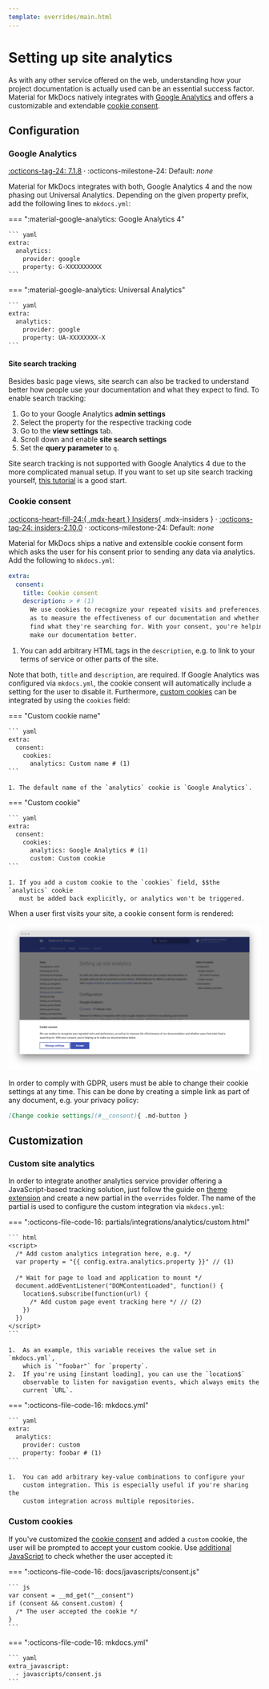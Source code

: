 ```yaml
---
template: overrides/main.html
---
```


# Setting up site analytics

As with any other service offered on the web, understanding how your project
documentation is actually used can be an essential success factor. Material for
MkDocs natively integrates with [Google Analytics] and offers a customizable
and extendable [cookie consent][extra.consent].

  [Google Analytics]: https://developers.google.com/analytics
  [extra.consent]: #cookie-consent

## Configuration

### Google Analytics

[:octicons-tag-24: 7.1.8][Google Analytics support] ·
:octicons-milestone-24: Default: _none_

Material for MkDocs integrates with both, Google Analytics 4 and the now phasing
out Universal Analytics. Depending on the given property prefix, add the
following lines to `mkdocs.yml`:

=== ":material-google-analytics: Google Analytics 4"

    ``` yaml
    extra:
      analytics:
        provider: google
        property: G-XXXXXXXXXX
    ```

=== ":material-google-analytics: Universal Analytics"

    ``` yaml
    extra:
      analytics:
        provider: google
        property: UA-XXXXXXXX-X
    ```

  [Google Analytics support]: https://github.com/squidfunk/mkdocs-material/releases/tag/7.1.8

#### Site search tracking

Besides basic page views, site search can also be tracked to understand better
how people use your documentation and what they expect to find. To enable
search tracking:

1.  Go to your Google Analytics __admin settings__
2.  Select the property for the respective tracking code
3.  Go to the __view settings__ tab.
4.  Scroll down and enable __site search settings__
5.  Set the __query parameter__ to `q`.

Site search tracking is not supported with Google Analytics 4 due to the more
complicated manual setup. If you want to set up site search tracking yourself,
[this tutorial][tutorial] is a good start.

  [tutorial]: https://www.analyticsmania.com/post/track-site-search-with-google-tag-manager-and-google-analytics/

### Cookie consent

[:octicons-heart-fill-24:{ .mdx-heart } Insiders][Insiders]{ .mdx-insiders } ·
[:octicons-tag-24: insiders-2.10.0][Insiders] ·
:octicons-milestone-24: Default: _none_

Material for MkDocs ships a native and extensible cookie consent form which
asks the user for his consent prior to sending any data via analytics. Add the
following to `mkdocs.yml`:

``` yaml
extra:
  consent:
    title: Cookie consent
    description: > # (1)
      We use cookies to recognize your repeated visits and preferences, as well
      as to measure the effectiveness of our documentation and whether users
      find what they're searching for. With your consent, you're helping us to
      make our documentation better.
```

1.  You can add arbitrary HTML tags in the `description`, e.g. to link to your
    terms of service or other parts of the site.

Note that both, `title` and `description`, are required. If Google Analytics was
configured via `mkdocs.yml`, the cookie consent will automatically include a
setting for the user to disable it. Furthermore, [custom cookies] can be
integrated by using the `cookies` field:

===  "Custom cookie name"

    ``` yaml
    extra:
      consent:
        cookies:
          analytics: Custom name # (1)
    ```

    1. The default name of the `analytics` cookie is `Google Analytics`.

===  "Custom cookie"

    ``` yaml
    extra:
      consent:
        cookies:
          analytics: Google Analytics # (1)
          custom: Custom cookie
    ```

    1. If you add a custom cookie to the `cookies` field, $$the `analytics` cookie 
       must be added back explicitly, or analytics won't be triggered.

When a user first visits your site, a cookie consent form is rendered:

[![extra.consent enabled]][extra.consent enabled]

In order to comply with GDPR, users must be able to change their cookie settings
at any time. This can be done by creating a simple link as part of any document,
e.g. your privacy policy:

``` markdown
[Change cookie settings](#__consent){ .md-button }
```

  [Insiders]: ../insiders/index.md
  [custom cookies]: #custom-cookies
  [extra.consent enabled]: ../assets/screenshots/consent.png

## Customization

### Custom site analytics

In order to integrate another analytics service provider offering a 
JavaScript-based tracking solution, just follow the guide on [theme extension]
and create a new partial in the `overrides` folder. The name of the partial is
used to configure the custom integration via `mkdocs.yml`:

=== ":octicons-file-code-16: partials/integrations/analytics/custom.html"

    ``` html
    <script>
      /* Add custom analytics integration here, e.g. */
      var property = "{{ config.extra.analytics.property }}" // (1)

      /* Wait for page to load and application to mount */
      document.addEventListener("DOMContentLoaded", function() {
        location$.subscribe(function(url) {
          /* Add custom page event tracking here */ // (2)
        })
      })
    </script>
    ```

    1.  As an example, this variable receives the value set in `mkdocs.yml`,
        which is `"foobar"` for `property`.
    2.  If you're using [instant loading], you can use the `location$`
        observable to listen for navigation events, which always emits the
        current `URL`.

=== ":octicons-file-code-16: mkdocs.yml"

    ``` yaml
    extra:
      analytics:
        provider: custom
        property: foobar # (1)
    ```

    1.  You can add arbitrary key-value combinations to configure your
        custom integration. This is especially useful if you're sharing the
        custom integration across multiple repositories.

  [theme extension]: ../customization.md#extending-the-theme
  [instant loading]: setting-up-navigation.md#instant-loading

### Custom cookies

If you've customized the [cookie consent][extra.consent] and added a `custom`
cookie, the user will be prompted to accept your custom cookie. Use [additional
JavaScript] to check whether the user accepted it:

=== ":octicons-file-code-16: docs/javascripts/consent.js"

    ``` js
    var consent = __md_get("__consent")
    if (consent && consent.custom) {
      /* The user accepted the cookie */
    }
    ```

=== ":octicons-file-code-16: mkdocs.yml"

    ``` yaml
    extra_javascript:
      - javascripts/consent.js
    ```

  [additional JavaScript]: ../customization.md#additional-javascript
